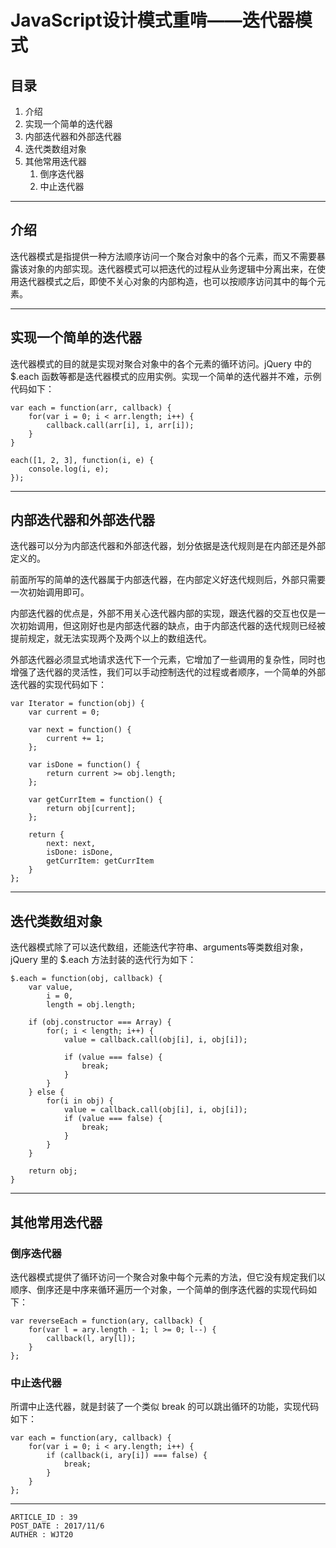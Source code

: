 
# JavaScript设计模式重啃——迭代器模式 #

## 目录 ##

1. 介绍
2. 实现一个简单的迭代器
3. 内部迭代器和外部迭代器
4. 迭代类数组对象
5. 其他常用迭代器
    1. 倒序迭代器
    2. 中止迭代器

---

## 介绍 ##

迭代器模式是指提供一种方法顺序访问一个聚合对象中的各个元素，而又不需要暴露该对象的内部实现。迭代器模式可以把迭代的过程从业务逻辑中分离出来，在使用迭代器模式之后，即使不关心对象的内部构造，也可以按顺序访问其中的每个元素。

---

## 实现一个简单的迭代器 ##

迭代器模式的目的就是实现对聚合对象中的各个元素的循环访问。jQuery 中的 $.each 函数等都是迭代器模式的应用实例。实现一个简单的迭代器并不难，示例代码如下：

```
var each = function(arr, callback) {
    for(var i = 0; i < arr.length; i++) {
        callback.call(arr[i], i, arr[i]);
    }
}

each([1, 2, 3], function(i, e) {
    console.log(i, e);
});
```

---

## 内部迭代器和外部迭代器 ##

迭代器可以分为内部迭代器和外部迭代器，划分依据是迭代规则是在内部还是外部定义的。

前面所写的简单的迭代器属于内部迭代器，在内部定义好迭代规则后，外部只需要一次初始调用即可。

内部迭代器的优点是，外部不用关心迭代器内部的实现，跟迭代器的交互也仅是一次初始调用，但这刚好也是内部迭代器的缺点，由于内部迭代器的迭代规则已经被提前规定，就无法实现两个及两个以上的数组迭代。

外部迭代器必须显式地请求迭代下一个元素，它增加了一些调用的复杂性，同时也增强了迭代器的灵活性，我们可以手动控制迭代的过程或者顺序，一个简单的外部迭代器的实现代码如下：

```
var Iterator = function(obj) {
    var current = 0;

    var next = function() {
        current += 1;
    };

    var isDone = function() {
        return current >= obj.length;
    };

    var getCurrItem = function() {
        return obj[current];
    };

    return {
        next: next,
        isDone: isDone,
        getCurrItem: getCurrItem
    }
};
```

---

## 迭代类数组对象 ##

迭代器模式除了可以迭代数组，还能迭代字符串、arguments等类数组对象，jQuery 里的 $.each 方法封装的迭代行为如下：

```
$.each = function(obj, callback) {
    var value,
        i = 0,
        length = obj.length;

    if (obj.constructor === Array) {
        for(; i < length; i++) {
            value = callback.call(obj[i], i, obj[i]);

            if (value === false) {
                break;
            }
        }
    } else {
        for(i in obj) {
            value = callback.call(obj[i], i, obj[i]);
            if (value === false) {
                break;
            }
        }
    }

    return obj;
}
```

---

## 其他常用迭代器 ##

### 倒序迭代器 ###

迭代器模式提供了循环访问一个聚合对象中每个元素的方法，但它没有规定我们以顺序、倒序还是中序来循环遍历一个对象，一个简单的倒序迭代器的实现代码如下：

```
var reverseEach = function(ary, callback) {
    for(var l = ary.length - 1; l >= 0; l--) {
        callback(l, ary[l]);
    }
};
```

### 中止迭代器 ###

所谓中止迭代器，就是封装了一个类似 break 的可以跳出循环的功能，实现代码如下：

```
var each = function(ary, callback) {
    for(var i = 0; i < ary.length; i++) {
        if (callback(i, ary[i]) === false) {
            break;
        }
    }
};
```

---

```
ARTICLE_ID : 39
POST_DATE : 2017/11/6
AUTHER : WJT20
```
